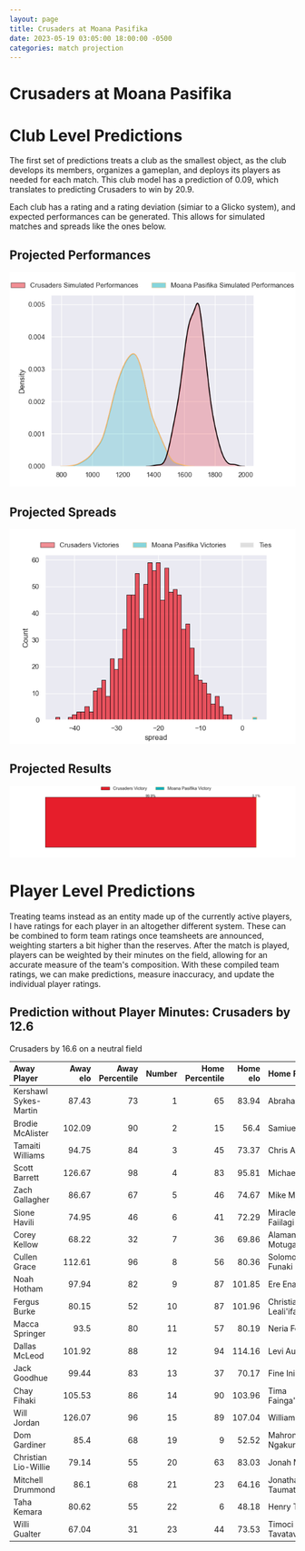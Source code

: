 ```yaml
---  
layout: page  
title: Crusaders at Moana Pasifika  
date: 2023-05-19 03:05:00 18:00:00 -0500  
categories: match projection  
---
```

# Crusaders at Moana Pasifika

# Club Level Predictions


The first set of predictions treats a club as the smallest object, as the club develops its members, organizes a gameplan, and deploys its players as needed for each match. This club model has a prediction of 0.09, which translates to predicting Crusaders to win by 20.9.

Each club has a rating and a rating deviation (simiar to a Glicko system), and expected performances can be generated. This allows for simulated matches and spreads like the ones below.
## Projected Performances


![Projected Performances](plots/performances_2023-05-19-MoanaPasifika-Crusaders.png)
## Projected Spreads


![Projected Spreads](plots/spreads_2023-05-19-MoanaPasifika-Crusaders.png)
## Projected Results


![Projected Results](plots/resultbar_2023-05-19-MoanaPasifika-Crusaders.png)
# Player Level Predictions


Treating teams instead as an entity made up of the currently active players, I have ratings for each player in an altogether different system. These can be combined to form team ratings once teamsheets are announced, weighting starters a bit higher than the reserves. After the match is played, players can be weighted by their minutes on the field, allowing for an accurate measure of the team's composition. With these compiled team ratings, we can make predictions, measure inaccuracy, and update the individual player ratings.
## Prediction without Player Minutes: Crusaders by 12.6


Crusaders by 16.6 on a neutral field



| Away Player           |   Away elo |   Away Percentile |   Number |   Home Percentile |   Home elo | Home Player           |
|:----------------------|-----------:|------------------:|---------:|------------------:|-----------:|:----------------------|
| Kershawl Sykes-Martin |      87.43 |                73 |        1 |                65 |      83.94 | Abraham Pole          |
| Brodie McAlister      |     102.09 |                90 |        2 |                15 |      56.4  | Samiuela Moli         |
| Tamaiti Williams      |      94.75 |                84 |        3 |                45 |      73.37 | Chris Apoua           |
| Scott Barrett         |     126.67 |                98 |        4 |                83 |      95.81 | Michael Curry         |
| Zach Gallagher        |      86.67 |                67 |        5 |                46 |      74.67 | Mike McKee            |
| Sione Havili          |      74.95 |                46 |        6 |                41 |      72.29 | Miracle Faiilagi      |
| Corey Kellow          |      68.22 |                32 |        7 |                36 |      69.86 | Alamanda Motuga       |
| Cullen Grace          |     112.61 |                96 |        8 |                56 |      80.36 | Solomone Funaki       |
| Noah Hotham           |      97.94 |                82 |        9 |                87 |     101.85 | Ere Enari             |
| Fergus Burke          |      80.15 |                52 |       10 |                87 |     101.96 | Christian Leali'ifano |
| Macca Springer        |      93.5  |                80 |       11 |                57 |      80.19 | Neria Fomai           |
| Dallas McLeod         |     101.92 |                88 |       12 |                94 |     114.16 | Levi Aumua            |
| Jack Goodhue          |      99.44 |                83 |       13 |                37 |      70.17 | Fine Inisi            |
| Chay Fihaki           |     105.53 |                86 |       14 |                90 |     103.96 | Tima Fainga'anuku     |
| Will Jordan           |     126.07 |                96 |       15 |                89 |     107.04 | William Havili        |
| Dom Gardiner          |      85.4  |                68 |       19 |                 9 |      52.52 | Mahroni Ngakuru       |
| Christian Lio-Willie  |      79.14 |                55 |       20 |                63 |      83.03 | Jonah Mau'u           |
| Mitchell Drummond     |      86.1  |                68 |       21 |                23 |      64.16 | Jonathan Taumateine   |
| Taha Kemara           |      80.62 |                55 |       22 |                 6 |      48.18 | Henry Taefu           |
| Willi Gualter         |      67.04 |                31 |       23 |                44 |      73.53 | Timoci Tavatavanawai  |

